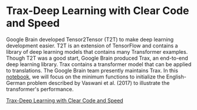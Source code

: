 # Trax-Deep Learning with Clear Code and Speed
Google Brain developed Tensor2Tensor (T2T) to make deep learning development easier. T2T is an extension of TensorFlow and contains a
library of deep learning models that contains many Transformer examples. Though T2T was a good start, Google Brain produced Trax, an end-to-end
deep learning library. Trax contains a transformer model that can be applied to translations. The Google Brain team presently maintains Trax.
In this [notebook](https://github.com/adrienpayong/Trax-Deep-Learning-with-Clear-Code-and-Speed/blob/main/Trax_%E2%80%94_Deep_Learning_with_Clear_Code_and_Speed.ipynb), we will focus on the minimum functions to initialize the English-German problem described by Vaswani et al. (2017) to illustrate the transformer's performance.

[Trax-Deep Learning with Clear Code and Speed](https://github.com/google/trax)

